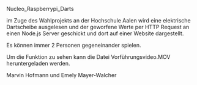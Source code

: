 Nucleo_Raspberrypi_Darts

im Zuge des Wahlprojekts an der Hochschule Aalen wird eine
elektrische Dartscheibe ausgelesen und der geworfene Werte per HTTP Request
an einen Node.js Server geschickt und dort auf einer Website dargestellt.

Es können immer 2 Personen gegeneinander spielen.

Um die Funktion zu sehen kann die Datei Vorführungsvideo.MOV heruntergeladen werden.

Marvin Hofmann und Emely Mayer-Walcher
